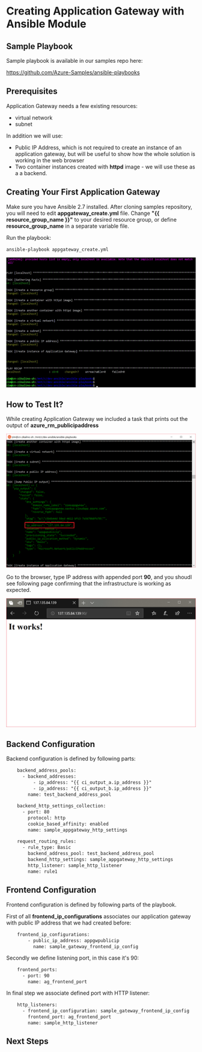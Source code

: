 # Creating Application Gateway with Ansible Module

## Sample Playbook

Sample playbook is available in our samples repo here:

https://github.com/Azure-Samples/ansible-playbooks

## Prerequisites

Application Gateway needs a few existing resources:
- virtual network
- subnet

In addition we will use:
- Public IP Address, which is not required to create an instance of an application gateway, but will be useful to show how the whole solution is working in the web browser
- Two container instances created with **httpd** image - we will use these as a a backend.

## Creating Your First Application Gateway

Make sure you have Ansible 2.7 installed. After cloning samples repository, you will need to edit **appgateway_create.yml** file. Change **"{{ resource_group_name }}"** to your desired resource group, or define **resource_group_name** in a separate variable file.

Run the playbook:

```
ansible-playbook appgateway_create.yml
```

![Creating Application Gateway](images/app-gateway-create.jpg)

## How to Test It?

While creating Application Gateway we included a task that prints out the output of **azure_rm_publicipaddress** 

![Creating Application Gateway](images/app-gateway-ip-address.png)

Go to the browser, type IP address with appended port **90**, and you shoudl see following page confirming that the infrastructure is working as expected.

![Creating Application Gateway](images/app-gateway-test-in-browser.png)

## Backend Configuration

Backend configuration is defined by following parts:

```
    backend_address_pools:
      - backend_addresses:
          - ip_address: "{{ ci_output_a.ip_address }}"
          - ip_address: "{{ ci_output_b.ip_address }}"
        name: test_backend_address_pool
```

```
    backend_http_settings_collection:
      - port: 80
        protocol: http
        cookie_based_affinity: enabled
        name: sample_appgateway_http_settings
```

```
    request_routing_rules:
      - rule_type: Basic
        backend_address_pool: test_backend_address_pool
        backend_http_settings: sample_appgateway_http_settings
        http_listener: sample_http_listener
        name: rule1
```

## Frontend Configuration

Frontend configuration is defined by following parts of the playbook.

First of all **frontend_ip_configurations** associates our application gateway with public IP address that we had created before:

```
    frontend_ip_configurations:
        - public_ip_address: appgwpublicip
          name: sample_gateway_frontend_ip_config
```

Secondly we define listening port, in this case it's 90:

```
    frontend_ports:
      - port: 90
        name: ag_frontend_port
```

In final step we associate defined port with HTTP listener:

```
    http_listeners:
      - frontend_ip_configuration: sample_gateway_frontend_ip_config
        frontend_port: ag_frontend_port
        name: sample_http_listener
```

## Next Steps
